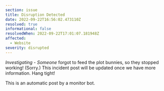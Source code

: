```yaml
---
section: issue
title: Disruption Detected
date: 2022-09-22T16:56:02.473110Z
resolved: true
informational: false
resolvedWhen: 2022-09-22T17:01:07.181948Z
affected:
  - Website
severity: disrupted
---
```

*Investigating* - _Someone_ forgot to feed the plot bunnies, so they stopped working! (Sorry.) This incident post will be updated once we have more information. Hang tight!

This is an automatic post by a monitor bot.
        